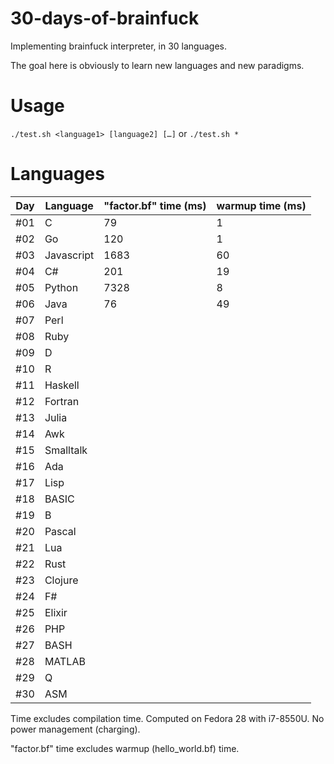 # 30-days-of-brainfuck
Implementing brainfuck interpreter, in 30 languages.

The goal here is obviously to learn new languages and new paradigms.

# Usage
`./test.sh <language1> [language2] […]` or `./test.sh *`

# Languages
| Day | Language   | "factor.bf" time (ms) | warmup time (ms) |
|-----|------------|-----------------------|-------------------
| #01 | C          | 79                    | 1                |
| #02 | Go         | 120                   | 1                |
| #03 | Javascript | 1683                  | 60               |
| #04 | C#         | 201                   | 19               |
| #05 | Python     | 7328                  | 8                |
| #06 | Java       | 76                    | 49               |
| #07 | Perl       | | |
| #08 | Ruby       | | |
| #09 | D          | | |
| #10 | R          | | |
| #11 | Haskell    | | |
| #12 | Fortran    | | |
| #13 | Julia      | | |
| #14 | Awk        | | |
| #15 | Smalltalk  | | |
| #16 | Ada        | | |
| #17 | Lisp       | | |
| #18 | BASIC      | | |
| #19 | B          | | |
| #20 | Pascal     | | |
| #21 | Lua        | | |
| #22 | Rust       | | |
| #23 | Clojure    | | |
| #24 | F#         | | |
| #25 | Elixir     | | |
| #26 | PHP        | | |
| #27 | BASH       | | |
| #28 | MATLAB     | | |
| #29 | Q          | | |
| #30 | ASM        | | |

Time excludes compilation time.
Computed on Fedora 28 with i7-8550U.
No power management (charging).

"factor.bf" time excludes warmup (hello_world.bf) time.
